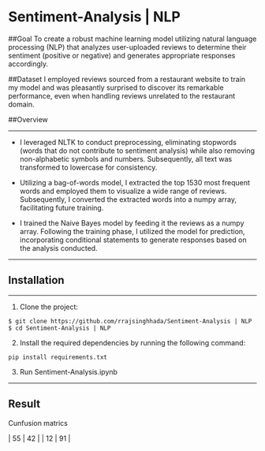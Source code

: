 # Sentiment-Analysis | NLP

##Goal 
To create a robust machine learning model utilizing natural language processing (NLP) that analyzes user-uploaded reviews to determine their sentiment (positive or negative) and generates appropriate responses accordingly.

##Dataset
I employed reviews sourced from a restaurant website to train my model and was pleasantly surprised to discover its remarkable performance, even when handling reviews unrelated to the restaurant domain.

##Overview 
________________________________________________________________________________________________
* I leveraged NLTK to conduct preprocessing, eliminating stopwords (words that do not contribute to sentiment analysis) while also removing non-alphabetic symbols and numbers. Subsequently, all text was transformed to lowercase for consistency.

* Utilizing a bag-of-words model, I extracted the top 1530 most frequent words and employed them to visualize a wide range of reviews. Subsequently, I converted the extracted words into a numpy array, facilitating future training.

* I trained the Naive Bayes model by feeding it the reviews as a numpy array. Following the training phase, I utilized the model for prediction, incorporating conditional statements to generate responses based on the analysis conducted.
________________________________________________________________________________________________
## Installation
________________________________________________

1. Clone the project:
```
$ git clone https://github.com/rrajsinghhada/Sentiment-Analysis | NLP
$ cd Sentiment-Analysis | NLP
```
2. Install the required dependencies by running the following command:
```
pip install requirements.txt
```
3. Run Sentiment-Analysis.ipynb
________________________________________________
 ## Result
 Cunfusion matrics

| 55 | 42 |
| 12 | 91 |

